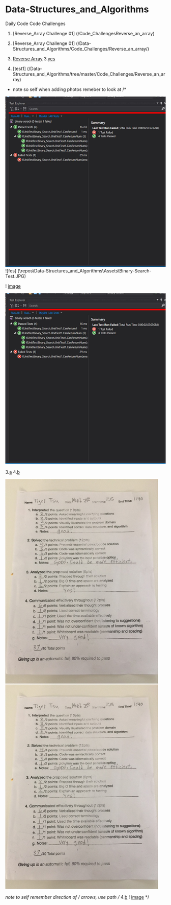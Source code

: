 # Data-Structures_and_Algorithms
Daily Code Code Challenges 
1. [Reverse_Array Challenge 01] (/Code_ChallengesReverse_an_array)

1. [Reverse_Array Challenge 01] (/Data-Structures_and_Algorithms/Code_Challenges/Reverse_an_array/)
2. [Reverse Array](../Data-Structures_and_Algorithms/Code_Challenges/Reverse_an_array)
3.[yes](Data-Structures_and_Algorithms/Code_Challenges/Reverse_an_array/)
4. [test1] (/Data-Structures_and_Algorithms/tree/master/Code_Challenges/Reverse_an_array)


* note so self when adding photos remeber to look at /*

![file](/Assets/Binary-Search-Test.JPG)
![fes] (\repos\Data-Structures_and_Algorithms\Assets\Binary-Search-Test.JPG)

! [image](/Assets/Binary-Search-Test.JPG)

![file](/Assets/Binary-Search-Test.JPG)

3.[a](/Code_Challenges/Reverse_an_array)
4.[b](/Code_Challenges/ShiftArray)

![images](/Assets/CodingChallenge05.JPG)
![images](\Assets\CodingChallenge05.JPG)

*note to self remember direction of / arrows, use path 
/*
4.[b](/Code_Challenges/ShiftArray)
! [image](/Assets/Binary-Search-Test.JPG)
*/
